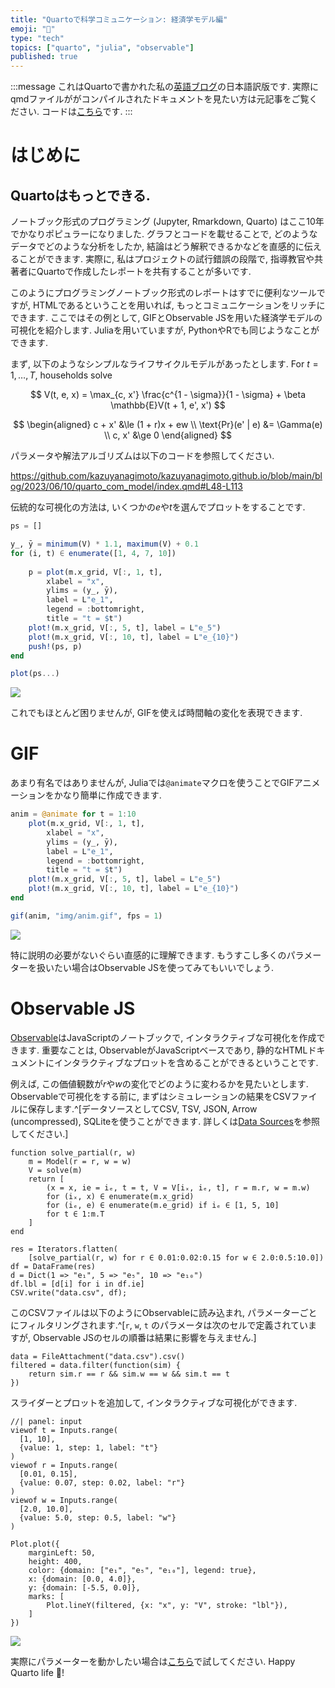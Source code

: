 ```yaml
---
title: "Quartoで科学コミュニケーション: 経済学モデル編"
emoji: "💠"
type: "tech" 
topics: ["quarto", "julia", "observable"]
published: true
---
```


:::message
これはQuartoで書かれた私の[英語ブログ](https://kazuyanagimoto.com/blog/2023/06/10/quarto_com_model/)の日本語訳版です. 実際にqmdファイルががコンパイルされたドキュメントを見たい方は元記事をご覧ください. コードは[こちら](https://github.com/kazuyanagimoto/kazuyanagimoto.github.io/blob/main/blog/2023/06/10/quarto_com_model/index.qmd)です.
:::

# はじめに

## Quartoはもっとできる.

ノートブック形式のプログラミング (Jupyter, Rmarkdown, Quarto) はここ10年でかなりポピュラーになりました. グラフとコードを載せることで, どのようなデータでどのような分析をしたか, 結論はどう解釈できるかなどを直感的に伝えることができます. 実際に, 私はプロジェクトの試行錯誤の段階で, 指導教官や共著者にQuartoで作成したレポートを共有することが多いです.

このようにプログラミングノートブック形式のレポートはすでに便利なツールですが, HTMLであるということを用いれば, もっとコミュニケーションをリッチにできます. ここではその例として, GIFとObservable JSを用いた経済学モデルの可視化を紹介します. Juliaを用いていますが, PythonやRでも同じようなことができます.

まず, 以下のようなシンプルなライフサイクルモデルがあったとします.
For $t = 1, \dots, T$, households solve

$$
V(t, e, x) = \max_{c, x'} \frac{c^{1 - \sigma}}{1 - \sigma} + \beta \mathbb{E}V(t + 1, e', x')
$$

$$
\begin{aligned}
c + x' &\le (1 + r)x + ew \\
\text{Pr}(e' | e) &= \Gamma(e) \\
c, x' &\ge 0
\end{aligned}
$$

パラメータや解法アルゴリズムは以下のコードを参照してください.

https://github.com/kazuyanagimoto/kazuyanagimoto.github.io/blob/main/blog/2023/06/10/quarto_com_model/index.qmd#L48-L113

伝統的な可視化の方法は, いくつかの$e$や$t$を選んでプロットをすることです.

```julia
ps = []

y̲, ȳ = minimum(V) * 1.1, maximum(V) + 0.1
for (i, t) ∈ enumerate([1, 4, 7, 10])
	
	p = plot(m.x_grid, V[:, 1, t], 
		xlabel = "x",
		ylims = (y̲, ȳ),
		label = L"e_1", 
		legend = :bottomright, 
		title = "t = $t")
	plot!(m.x_grid, V[:, 5, t], label = L"e_5")
	plot!(m.x_grid, V[:, 10, t], label = L"e_{10}")
	push!(ps, p)
end

plot(ps...)
```

![](/images/quarto-com-model/plot_traditional.png)

これでもほとんど困りませんが, GIFを使えば時間軸の変化を表現できます.

# GIF

あまり有名ではありませんが, Juliaでは`@animate`マクロを使うことでGIFアニメーションをかなり簡単に作成できます.

```julia
anim = @animate for t = 1:10
	plot(m.x_grid, V[:, 1, t], 
		xlabel = "x",
		ylims = (y̲, ȳ),
		label = L"e_1", 
		legend = :bottomright, 
		title = "t = $t")
	plot!(m.x_grid, V[:, 5, t], label = L"e_5")
	plot!(m.x_grid, V[:, 10, t], label = L"e_{10}")
end

gif(anim, "img/anim.gif", fps = 1)
```

![](/images/quarto-com-model/anim.gif)

特に説明の必要がないぐらい直感的に理解できます. もうすこし多くのパラメーターを扱いたい場合はObservable JSを使ってみてもいいでしょう.

# Observable JS

[Observable](https://observablehq.com/)はJavaScriptのノートブックで, インタラクティブな可視化を作成できます. 重要なことは, ObservableがJavaScriptベースであり, 静的なHTMLドキュメントにインタラクティブなプロットを含めることができるということです.
 
例えば, この価値観数が$r$や$w$の変化でどのように変わるかを見たいとします. Observableで可視化をする前に, まずはシミュレーションの結果をCSVファイルに保存します.^[データソースとしてCSV, TSV, JSON, Arrow (uncompressed), SQLiteを使うことができます. 詳しくは[Data Sources](https://quarto.org/docs/computations/ojs.html#data-sources)を参照してください.]

```julia:julia
function solve_partial(r, w)
	m = Model(r = r, w = w)
	V = solve(m)
	return [
		(x = x, ie = iₑ, t = t, V = V[iₓ, iₑ, t], r = m.r, w = m.w)
		for (iₓ, x) ∈ enumerate(m.x_grid)
		for (iₑ, e) ∈ enumerate(m.e_grid) if iₑ ∈ [1, 5, 10]
		for t ∈ 1:m.T
	]
end

res = Iterators.flatten(
    [solve_partial(r, w) for r ∈ 0.01:0.02:0.15 for w ∈ 2.0:0.5:10.0])
df = DataFrame(res)
d = Dict(1 => "e₁", 5 => "e₅", 10 => "e₁₀")
df.lbl = [d[i] for i in df.ie]
CSV.write("data.csv", df);
```

このCSVファイルは以下のようにObservableに読み込まれ, パラメーターごとにフィルタリングされます.^[`r`, `w`, `t` のパラメータは次のセルで定義されていますが, Observable JSのセルの順番は結果に影響を与えません.]

```js:ojs
data = FileAttachment("data.csv").csv()
filtered = data.filter(function(sim) {
	return sim.r == r && sim.w == w && sim.t == t
})
```

スライダーとプロットを追加して, インタラクティブな可視化ができます.


```js:ojs
//| panel: input
viewof t = Inputs.range(
  [1, 10], 
  {value: 1, step: 1, label: "t"}
)
viewof r = Inputs.range(
  [0.01, 0.15], 
  {value: 0.07, step: 0.02, label: "r"}
)
viewof w = Inputs.range(
  [2.0, 10.0], 
  {value: 5.0, step: 0.5, label: "w"}
)
```


```js:ojs
Plot.plot({
	marginLeft: 50,
	height: 400,
	color: {domain: ["e₁", "e₅", "e₁₀"], legend: true},
	x: {domain: [0.0, 4.0]},
	y: {domain: [-5.5, 0.0]},
	marks: [
		Plot.lineY(filtered, {x: "x", y: "V", stroke: "lbl"}),
	]
})
```

![](/images/quarto-com-model/ojs.gif)

実際にパラメーターを動かしたい場合は[こちら](https://kazuyanagimoto.com/blog/2023/06/10/quarto_com_model/)で試してください.
Happy Quarto life 🥂!